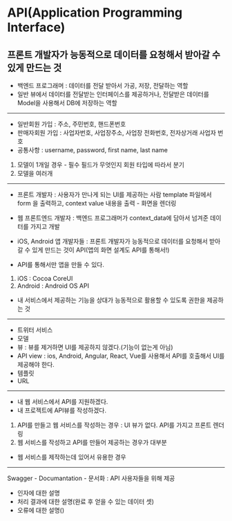 # API(Application Programming Interface)
## 프론트 개발자가 능동적으로 데이터를 요청해서 받아갈 수 있게 만드는 것
- 백엔드 프로그래머 : 데이터를 전달 받아서 가공, 저장, 전달하는 역할
- 일반 뷰에서 데이터를 전달받는 인터페이스를 제공하거나, 전달받은 데이터를 Model을 사용해서 DB에 저장하는 역할
-----------------------------------------------------------------------------------------
- 일반회원 가입 : 주소, 주민번호, 핸드폰번호
- 판매자회원 가입 : 사업자번호, 사업장주소, 사업장 전화번호, 전자상거래 사업자 번호
- 공통사항 : username, password, first name, last name
1. 모델이 1개일 경우 - 필수 필드가 무엇인지 회원 타입에 따라서 분기
2. 모델을 여러개
-----------------------------------------------------------------------------------------
- 프론트 개발자 : 사용자가 만나게 되는 UI를 제공하는 사람
template 파일에서 form 을 출력하고, context value 내용을 출력 - 화면을 렌더링

- 웹 프론트엔드 개발자 : 백엔드 프로그래머가 context_data에 담아서 넘겨준 데이터를 가지고 개발
- iOS, Android 앱 개발자들 : 프론트 개발자가 능동적으로 데이터를 요청해서 받아갈 수 있게 만드는 것이 API(앱의 화면 설계도 API를 통해서!)
- API를 통해서만 앱을 만들 수 있다.
1. iOS : Cocoa CoreUI
2. Android : Android OS API
- 내 서비스에서 제공하는 기능을 상대가 능동적으로 활용할 수 있도록 권한을 제공하는 것
-----------------------------------------------------------------------------------------
- 트위터 서비스
- 모델
- 뷰 : 뷰를 제거하면 UI를 제공하지 않겠다.(기능이 없는게 아님)
- API view : ios, Android, Angular, React, Vue를 사용해서 API를 호출해서 UI를 제공해야 한다.
- 템플릿
- URL
-----------------------------------------------------------------------------------------
- 내 웹 서비스에서 API를 지원하겠다.
- 내 프로젝트에 API뷰를 작성하겠다.
1. API를 만들고 웹 서비스를 작성하는 경우 : UI 뷰가 없다. API를 가지고 프론트 렌더링
2. 웹 서비스를 작성하고 API를 만들어 제공하는 경우가 대부분
  - 웹 서비스를 제작하는데 있어서 유용한 경우
-----------------------------------------------------------------------------------------
Swagger - Documantation - 문서화 : API 사용자들을 위해 제공
- 인자에 대한 설명
- 처리 결과에 대한 설명(완료 후 얻을 수 있는 데이터 셋)
- 오류에 대한 설명()
